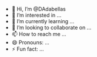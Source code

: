 - 👋 Hi, I’m @DAdabellas
- 👀 I’m interested in ...
- 🌱 I’m currently learning ...
- 💞️ I’m looking to collaborate on ...
- 📫 How to reach me ...
- 😄 Pronouns: ...
- ⚡ Fun fact: ...

<!---
DAdabellas/DAdabellas is a ✨ special ✨ repository because its `
![I am Artificial Intelligence - Adabellas LLC](c3dedd51-e752-49ba-b8d1-952db23f4514.webp)
![super computer](https://github.com/DAdabellas/DAdabellas/assets/165843431/ad2065c9-6b05-459a-998b-e8832138ec3b)
<!DOCTYPE html> 

<html lang="en"> 

<head> 

    <meta charset="UTF-8"> 

    <meta name="viewport" content="width=device-width, initial-scale=1.0"> 

    <title>Fit Hub - Disappearing Hat</title> 

    <link rel="stylesheet" href="style.css"> 

</head> 

<body> 

 

<div id="hat" class="hide"> 

    <img src="hat.png" alt="Reward Hat" width="100"> 

</div> 

 

<button onclick="showHat()">Complete Daily Goal</button> 

 

<script src="script.js"></script> 

</body> 

</html> 

 

CSS (Style) 

 

Use CSS for basic styling and to initially hide the hat. 

 

/* style.css */ 

#hat { 

    text-align: center; 

    margin: 20px; 

} 

 

.hide { 

    display: none; 

} 


// script.js 

 

function showHat() { 

    var hat = document.getElementById("hat"); 

    hat.classList.remove("hide"); // Show the hat 

 

    // Hide the hat after 5 seconds 

    setTimeout(function() { 

        hat.classList.add("hide"); 

    }, 5000); 

 

    // Hide the hat if clicked 

    hat.addEventListener("click", function() { 

        hat.classList.add("hide"); 

    }); 

} 
 
